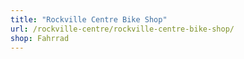 ```yaml
---
title: "Rockville Centre Bike Shop"
url: /rockville-centre/rockville-centre-bike-shop/
shop: Fahrrad
---
```

